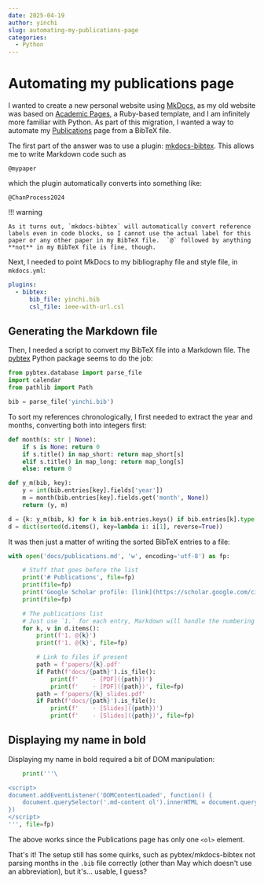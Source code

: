 ```yaml
---
date: 2025-04-19
author: yinchi
slug: automating-my-publications-page
categories:
  - Python
---
```


# Automating my publications page

I wanted to create a new personal website using [MkDocs](https://www.mkdocs.org/), as my old website was based on [Academic Pages](https://academicpages.github.io/), a Ruby-based template, and I am infinitely more familiar with Python.  As part of this migration, I wanted a way to automate my [Publications](/publications) page from a BibTeX file.

<!-- more -->

The first part of the answer was to use a plugin: [mkdocs-bibtex](https://pypi.org/project/mkdocs-bibtex/).  This allows me to write Markdown code such as

`@mypaper`

which the plugin automatically converts into something like:

```
@ChanProcess2024
```

!!! warning

    As it turns out, `mkdocs-bibtex` will automatically convert reference labels even in code blocks, so I cannot use the actual label for this paper or any other paper in my BibTeX file.  `@` followed by anything **not** in my BibTeX file is fine, though.

Next, I needed to point MkDocs to my bibliography file and style file, in `mkdocs.yml`:

```yml
plugins:
  - bibtex:
      bib_file: yinchi.bib
      csl_file: ieee-with-url.csl
```

## Generating the Markdown file

Then, I needed a script to convert my BibTeX file into a Markdown file.  The [pybtex](https://pybtex.org/) Python package seems to do the job:

```py
from pybtex.database import parse_file
import calendar
from pathlib import Path

bib = parse_file('yinchi.bib')
```

To sort my references chronologically, I first needed to extract the year and months, converting both into integers first:

```py
def month(s: str | None):
    if s is None: return 0
    if s.title() in map_short: return map_short[s]
    elif s.title() in map_long: return map_long[s]
    else: return 0

def y_m(bib, key):
    y = int(bib.entries[key].fields['year'])
    m = month(bib.entries[key].fields.get('month', None))
    return (y, m)

d = {k: y_m(bib, k) for k in bib.entries.keys() if bib.entries[k].type not in ['patent']}
d = dict(sorted(d.items(), key=lambda i: i[1], reverse=True))
```

It was then just a matter of writing the sorted BibTeX entries to a file:

```py
with open('docs/publications.md', 'w', encoding='utf-8') as fp:

    # Stuff that goes before the list
    print('# Publications', file=fp)
    print(file=fp)
    print('Google Scholar profile: [link](https://scholar.google.com/citations?user=NJEB3swAAAAJ)', file=fp)
    print(file=fp)

    # The publications list
    # Just use `1.` for each entry, Markdown will handle the numbering
    for k, v in d.items():
        print(f'1. @{k}')
        print(f'1. @{k}', file=fp)

        # Link to files if present
        path = f'papers/{k}.pdf'
        if Path(f'docs/{path}').is_file():
            print(f'    - [PDF]({path})')
            print(f'    - [PDF]({path})', file=fp)
        path = f'papers/{k}_slides.pdf'
        if Path(f'docs/{path}').is_file():
            print(f'    - [Slides]({path})')
            print(f'    - [Slides]({path})', file=fp)
```

## Displaying my name in bold

Displaying my name in bold required a bit of DOM manipulation:

```py
    print('''\

<script>
document.addEventListener('DOMContentLoaded', function() {
    document.querySelector('.md-content ol').innerHTML = document.querySelector('.md-content ol').innerHTML.replaceAll('Y.-C. Chan', '<b>Y.-C. Chan</b>')
})
</script>
''', file=fp)
```

The above works since the Publications page has only one `<ol>` element.

That's it!  The setup still has some quirks, such as pybtex/mkdocs-bibtex not parsing months in the `.bib` file correctly (other than May which doesn't use an abbreviation), but it's... usable, I guess?
